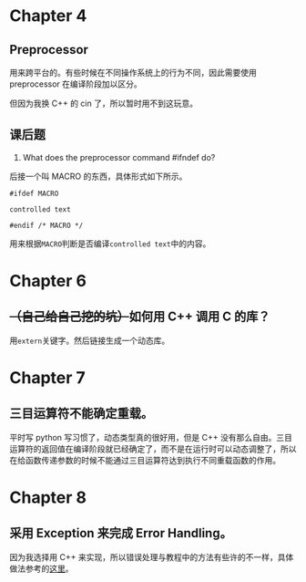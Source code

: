 # Chapter 4

## Preprocessor

用来跨平台的。有些时候在不同操作系统上的行为不同，因此需要使用 preprocessor 在编译阶段加以区分。

但因为我换 C++ 的 cin 了，所以暂时用不到这玩意。

## 课后题

1. What does the preprocessor command #ifndef do?

后接一个叫 MACRO 的东西，具体形式如下所示。

```
#ifdef MACRO

controlled text

#endif /* MACRO */
```

用来根据`MACRO`判断是否编译`controlled text`中的内容。

# Chapter 6

## ~~（自己给自己挖的坑）~~如何用 C++ 调用 C 的库？

用`extern`关键字。然后链接生成一个动态库。

# Chapter 7 

## 三目运算符不能确定重载。

平时写 python 写习惯了，动态类型真的很好用，但是 C++ 没有那么自由。三目运算符的返回值在编译阶段就已经确定了，而不是在运行时可以动态调整了，所以在给函数传递参数的时候不能通过三目运算符达到执行不同重载函数的作用。

# Chapter 8

## 采用 Exception 来完成 Error Handling。

因为我选择用 C++ 来实现，所以错误处理与教程中的方法有些许的不一样，具体做法参考的[这里](https://docs.microsoft.com/en-us/cpp/cpp/errors-and-exception-handling-modern-cpp?view=msvc-170)。